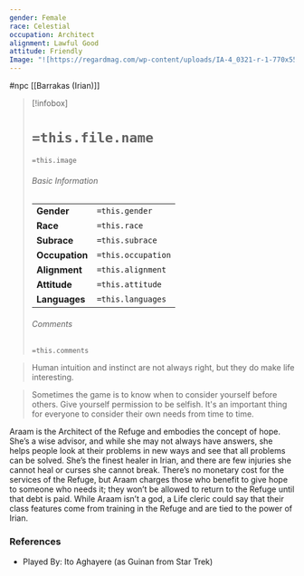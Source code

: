 ```yaml
---
gender: Female
race: Celestial
occupation: Architect
alignment: Lawful Good
attitude: Friendly
Image: "![https://regardmag.com/wp-content/uploads/IA-4_0321-r-1-770x550.jpg|300](https://regardmag.com/wp-content/uploads/IA-4_0321-r-1-770x550.jpg)"
---
```

 #npc [[Barrakas (Irian)]]

> [!infobox]
> # `=this.file.name`
> `=this.image`
> ###### Basic Information
> |  |  |
> | ---- | ---- |
> | **Gender** | `=this.gender` |
> | **Race** | `=this.race` |
> | **Subrace** | `=this.subrace` |
> | **Occupation** | `=this.occupation` |
> | **Alignment** | `=this.alignment` |
> | **Attitude** | `=this.attitude` |
> | **Languages** | `=this.languages` |
> ###### Comments
> `=this.comments`

>Human intuition and instinct are not always right, but they do make life interesting.

>Sometimes the game is to know when to consider yourself before others. Give yourself permission to be selfish. It's an important thing for everyone to consider their own needs from time to time.

Araam is the Architect of the Refuge and embodies the concept of hope. She’s a wise advisor, and while she may not always have answers, she helps people look at their problems in new ways and see that all problems can be solved. She’s the finest healer in Irian, and there are few injuries she cannot heal or curses she cannot break. There’s no monetary cost for the services of the Refuge, but Araam charges those who benefit to give hope to someone who needs it; they won’t be allowed to return to the Refuge until that debt is paid. While Araam isn’t a god, a Life cleric could say that their class features come from training in the Refuge and are tied to the power of Irian.

### References

* Played By: Ito Aghayere (as Guinan from Star Trek)
